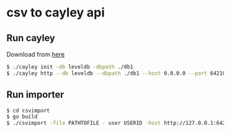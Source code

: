 # csv to cayley api

## Run cayley
Download from [here](https://github.com/cayleygraph/cayley/releases)
```bash
$ ./cayley init -db leveldb -dbpath ./db1
$ ./cayley http --db leveldb --dbpath ./db1 --host 0.0.0.0 --port 64210
```

## Run importer
``` bash
$ cd csvimport
$ go build
$ ./csvimport -file PATHTOFILE - user USERID -host http://127.0.0.1:64210
```
